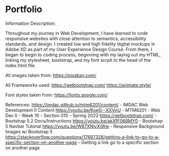 # Portfolio

Information Description:

Throughout my journey in Web Development, I have learned to code responsive websites with close attention to semantics, accessibility standards, and design. I created low and high fidelity digital mockups in Adobe XD as part of my User Experience Design Course. From there, I began to begin to coding process, beginning with my laying out my HTML, linking my stylesheet, bootstrap, and my font scrpit to the head of the index.html file.

All images taken from: https://pixabay.com/

All Frameworks used: 
https://getbootstrap.com/
https://animate.style/

Font styles taken from: https://fonts.google.com/

References:
https://imdac.github.io/mtm6201/content/ - IMDAC Web Development II Content
https://youtu.be/KoeG--XXVnU - MTM6201 - Web Dev II - Week 10 - Section 010 - Spring 2022
https://getbootstrap.com/ - Bootstrap 5.2 Docs/Instructions
https://youtu.be/akXfF066MY0 - Bootstrap 5 Navbar Tutorial
https://youtu.be/W87XNjvXiWw - Responsive Background Images w/ Bootstrap 5
https://stackoverflow.com/questions/17687328/getting-a-link-to-go-to-a-specific-section-on-another-page - Getting a link go to a specific section on another page